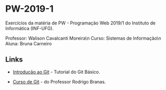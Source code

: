 # PW-2019-1

Exercícios da matéria de PW - Programação Web 2019/1 do Instituto de Informática (INF-UFG).

Professor: Walison Cavalcanti Moreira\n
Curso: Sistemas de Informação\n
Aluna: Bruna Carneiro

## Links

* [Introdução ao Git](https://www.hostinger.com.br/tutoriais/tutorial-do-git-basics-introducao/) - Tutorial do Git Básico.

* [Curso de Git](https://www.youtube.com/watch?v=C18qzn7j4SM) - do Professor Rodrigo Branas.